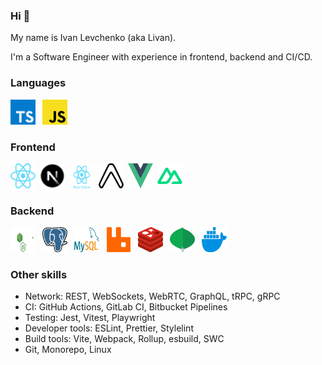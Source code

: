 ### Hi 👋

My name is Ivan Levchenko (aka Livan).

I'm a Software Engineer with experience in frontend, backend and CI/CD.

### Languages

<div>
  <a href="https://www.typescriptlang.org/" title="TypeScript"><img src="logo/typescript.svg" alt="TypeScript" width="40" height="40"></a>&ensp;
  <a href="https://developer.mozilla.org/docs/Web/JavaScript" title="JavaScript"><img src="logo/javascript.svg" alt="JavaScript" width="40" height="40"></a>&ensp;
</div>

### Frontend

<div style="display:flex;align-items:center;">
  <a href="https://react.dev/" title="React"><img src="logo/react.svg" alt="React" width="40" height="40"></a>&ensp;
  <a href="https://nextjs.org/" title="Next.js"><img src="logo/nextjs.svg" alt="Next.js" width="40" height="40"></a>&ensp;
  <a href="https://reactnative.dev/" title="React Native"><img src="logo/react-native.svg" alt="React Native" width="40" height="40"></a>&ensp;
  <a href="https://expo.dev/" title="Expo"><img src="logo/expo.svg" alt="Expo" width="40" height="40"></a>&ensp;
  <a href="https://vuejs.org/" title="Vue.js"><img src="logo/vue.svg" alt="Vue.js" width="40" height="40"></a>&ensp;
  <a href="https://nuxt.com/" title="Nuxt"><img src="logo/nuxt.svg" alt="Nuxt" width="40" height="40"></a>&ensp;
</div>

### Backend

<div>
  <a href="https://nodejs.org/" title="Node.js"><img src="logo/nodejs.svg" alt="Node.js" width="40" height="40"></a>&ensp;
  <a href="https://www.postgresql.org/" title="PostgreSQL"><img src="logo/postgresql.svg" alt="PostgreSQL" width="40" height="40"></a>&ensp;
  <a href="https://www.mysql.com/" title="MySQL"><img src="logo/mysql.svg" alt="MySQL" width="40" height="40"></a>&ensp;
  <a href="https://www.rabbitmq.com/" title="RabbitMQ"><img src="logo/rabbitmq.svg" alt="RabbitMQ" width="40" height="40"></a>&ensp;
  <a href="https://redis.io/" title="Redis"><img src="logo/redis.svg" alt="Redis" width="40" height="40"></a>&ensp;
  <a href="https://www.mongodb.com/" title="MongoDB"><img src="logo/mongodb.svg" alt="MongoDB" width="40" height="40"></a>&ensp;
  <a href="https://www.docker.com/" title="Docker"><img src="logo/docker.svg" alt="Docker" width="40" height="40"></a>&ensp;
</div>

### Other skills

- Network: REST, WebSockets, WebRTC, GraphQL, tRPC, gRPC
- CI: GitHub Actions, GitLab CI, Bitbucket Pipelines
- Testing: Jest, Vitest, Playwright
- Developer tools: ESLint, Prettier, Stylelint
- Build tools: Vite, Webpack, Rollup, esbuild, SWC
- Git, Monorepo, Linux